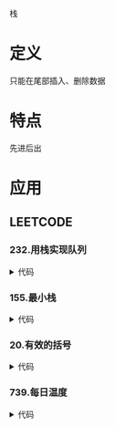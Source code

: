 栈

# 定义 #
只能在尾部插入、删除数据

# 特点 #
先进后出

# 应用 #
## LEETCODE ##
### 232.用栈实现队列 ###
<details>
<summary>代码</summary>
<pre>
<code>
class MyQueue {

    /**
     * @var array $inStack
     */
    private $inStack = [];

    /**
     * @var array $outStack
     */
    private $outStack = [];

    /**
     * Initialize your data structure here.
     */
    function __construct() {

    }

    /**
     * Push element x to the back of queue.
     * @param Integer $x
     * @return NULL
     */
    function push($x) {
        while ($this->outStack) {
            array_push($this->inStack, array_pop($this->outStack));
        }
        array_push($this->inStack, $x);
    }

    /**
     * Removes the element from in front of queue and returns that element.
     * @return Integer
     */
    function pop() {
        while($this->inStack) {
            array_push($this->outStack, array_pop($this->inStack));
        }
        return array_pop($this->outStack);
    }

    /**
     * Get the front element.
     * @return Integer
     */
    function peek() {
        if ($this->empty()) {
            return null;
        }
        while($this->inStack) {
            array_push($this->outStack, array_pop($this->inStack));
        }
        return end($this->outStack);
    }

    /**
     * Returns whether the queue is empty.
     * @return Boolean
     */
    function empty() {
        return !count($this->inStack) && !count($this->outStack);
    }

}
</code>
</pre>
</details>

### 155.最小栈 ###
<details>
<summary>代码</summary>
<pre>
<code>
class MinStack {

    /**
     * @var array $stack
     */
    private $stack = [];
    /**
     * @var array $minStack
     */
    private $minStack = [];

    /**
     * initialize your data structure here.
     */
    function __construct() {

    }

    /**
     * @param Integer $val
     * @return NULL
     */
    function push($val) {
        array_push($this->stack, $val);
        if (!$this->minStack || $val <= end($this->minStack)) {
            array_push($this->minStack, $val);
        }
    }

    /**
     * @return NULL
     */
    function pop() {
        $val = array_pop($this->stack);
        if ($val == end($this->minStack)) {
            array_pop($this->minStack);
        }
    }

    /**
     * @return Integer
     */
    function top() {
        if ($this->stack) {
            return end($this->stack);
        }
        return null;
    }

    /**
     * @return Integer
     */
    function getMin() {
        if ($this->minStack) {
            return end($this->minStack);
        }
        return null;
    }

}
</code>
</pre>
</details>

### 20.有效的括号 ###
<details>
<summary>代码</summary>
<pre>
<code>
function isValid($s) {
    if (!$s) {
        return true;
    }
    $map = [
        ')' => '(',
        ']' => '[',
        '}' => '{',
    ];
    $stack = [];
    $len = strlen($s);
    for ($i = 0; $i < $len; $i++) {
        if (!isset($map[$s[$i]])) {
            array_push($stack, $s[$i]);
        } else if ($map[$s[$i]] != array_pop($stack)){
            return false;
        }
    }
    return !count($stack);
}
</code>
</pre>
</details>

### 739.每日温度 ###
<details>
<summary>代码</summary>
<pre>
<code>
function dailyTemperatures($T) {
    $len = count($T);
    if (!$len) {
        return [];
    }
    $ans = array_fill(0, $len, 0);
    $stack = [];
    for ($i = 0; $i < $len; $i++) {
        while ($stack && $T[$i] > $T[end($stack)]) {
            $index = array_pop($stack);
            $ans[$index] = $i - $index;
        }
        array_push($stack, $i);
    }
    return $ans;
}
</code>
</pre>
</details>